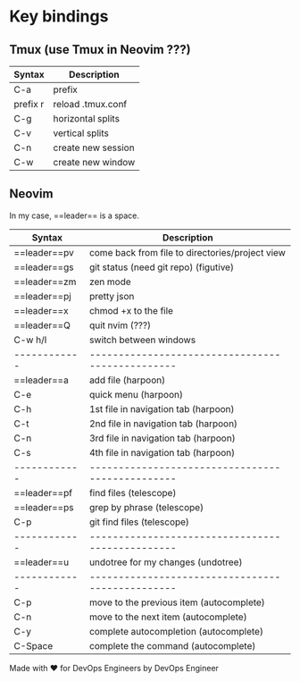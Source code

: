 # Key bindings

## Tmux (use Tmux in Neovim ???)

|Syntax   |Description            |
|-------- |---------------------- |
|C-a      | prefix                |
|prefix r | reload  .tmux.conf    |
|C-g      | horizontal splits     |
|C-v      | vertical splits       |
|C-n      | create new session    |
|C-w      | create new window     |

## Neovim

In my case, ==leader== is a space.

|Syntax       |Description                                      |
|------------ |------------------------------------------------ |
|==leader==pv | come back from file to directories/project view |
|==leader==gs | git status (need git repo) (figutive)           |
|==leader==zm | zen mode                                        |
|==leader==pj | pretty json                                     |
|==leader==x  | chmod +x to the file                            |
|==leader==Q  | quit nvim (???)                                 |
|C-w h/l      | switch between windows                          |
|------------ |------------------------------------------------ |
|==leader==a  | add file (harpoon)                              |
|C-e          | quick menu (harpoon)                            |
|C-h          | 1st file in navigation tab (harpoon)            |
|C-t          | 2nd file in navigation tab (harpoon)            |
|C-n          | 3rd file in navigation tab (harpoon)            |
|C-s          | 4th file in navigation tab (harpoon)            |
|------------ |------------------------------------------------ |
|==leader==pf | find files (telescope)                          |
|==leader==ps | grep by phrase (telescope)                      |
|C-p          | git find files (telescope)                      |
|------------ |------------------------------------------------ |
|==leader==u  | undotree for my changes (undotree)              |
|------------ |------------------------------------------------ |
|C-p          | move to the previous item (autocomplete)        |
|C-n          | move to the next item (autocomplete)            |
|C-y          | complete autocompletion (autocomplete)          |
|C-Space      | complete the command (autocomplete)             |

Made with ❤️  for DevOps Engineers by DevOps Engineer
